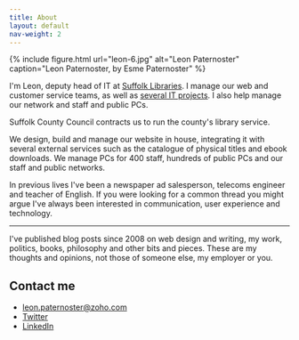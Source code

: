 ```yaml
---
title: About
layout: default
nav-weight: 2
---
```


{% include figure.html url="leon-6.jpg" alt="Leon Paternoster" caption="Leon Paternoster, by Esme Paternoster" %}

I'm Leon, deputy head of IT at [Suffolk Libraries](https://www.suffolklibraries.co.uk). I manage our web and customer service teams, as well as [several IT projects](/2016/02/5-day-sprint-clear-left-self-service/). I also help manage our network and staff and public PCs.

Suffolk County Council contracts us to run the county's library service.

We design, build and manage our website in house, integrating it with several external services such as the catalogue of physical titles and ebook downloads. We manage PCs for 400 staff, hundreds of public PCs and our staff and public networks.

In previous lives I've been a newspaper ad salesperson, telecoms engineer and teacher of English. If you were looking for a common thread you might argue I've always been interested in communication, user experience and technology.

<hr>

I've published blog posts since 2008 on web design and writing, my work, politics, books, philosophy and other bits and pieces. These are my thoughts and opinions, not those of someone else, my employer or you.

## Contact me

- leon.paternoster@zoho.com
- [Twitter](https://twitter.com/leonpaternoster)
- [LinkedIn](https://uk.linkedin.com/in/leonpaternoster)

